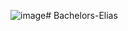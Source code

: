 ![image](https://github.com/user-attachments/assets/fb024a57-185a-4909-9459-0ef801ead548)# Bachelors-Elias

